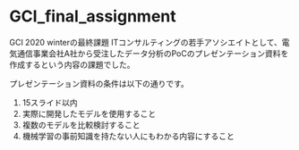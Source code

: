 # GCI_final_assignment
GCI 2020 winterの最終課題
ITコンサルティングの若手アソシエイトとして、電気通信事業会社A社から受注したデータ分析のPoCのプレゼンテーション資料を作成するという内容の課題でした。

プレゼンテーション資料の条件は以下の通りです。
1. 15スライド以内
2. 実際に開発したモデルを使用すること
3. 複数のモデルを比較検討すること
4. 機械学習の事前知識を持たない人にもわかる内容にすること

